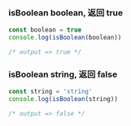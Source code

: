 ### isBoolean boolean, 返回 true

```typescript
const boolean = true
console.log(isBoolean(boolean))

/* output => true */
```

### isBoolean string, 返回 false

```typescript
const string = 'string'
console.log(isBoolean(string))

/* output => false */
```

